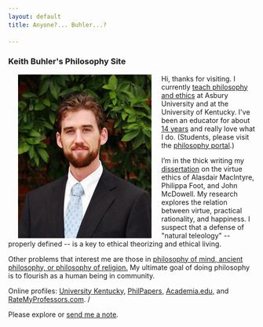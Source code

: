 ```yaml
---
layout: default
title: Anyone?... Buhler...?  

--- 
```


### Keith Buhler's Philosophy Site

<img src="/img/keithbuhler-golden.png" alt="Keith" align="left" hspace="20"> 

Hi, thanks for visiting. I currently [teach philosophy and ethics](/teaching) at Asbury University and at the University of Kentucky. I've been an educator for about [14 years](/Buhler-CV) and really love what I do. (Students, please visit the [philosophy portal](/philosophy).)

I’m in the thick writing my [dissertation](/research) on the virtue ethics of Alasdair MacIntyre, Philippa Foot, and John McDowell. My research explores the relation between virtue, practical rationality, and happiness. I suspect that a defense of "natural teleology" -- properly defined -- is a key to ethical theorizing and ethical living. 

Other problems that interest me are those in [philosophy of mind, ancient philosophy, or philosophy of religion.](https://uky.academia.edu/KeithBuhler) My ultimate goal of doing philosophy is to flourish as a human being in community. 

Online profiles: [University Kentucky,](https://philosophy.as.uky.edu/users/kebu226) [PhilPapers,](http://philpapers.org/profile/47267) [Academia.edu,](https://uky.academia.edu/KeithBuhler) and [RateMyProfessors.com](http://www.ratemyprofessors.com/ShowRatings.jsp?tid=1822771). / 

Please explore or [send me a note](emailto:keithedbuhler@gmail.com). 
